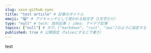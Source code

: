 ```yaml
---
slug: xxxx-github-sync
title: "test article" # 記事のタイトル
emoji: "😸" # アイキャッチとして使われる絵文字（1文字だけ）
type: "null" # tech: 技術記事 / idea: アイデア記事
topics: ["null"] # タグ。["markdown", "rust", "aws"]のように指定する
published: true # 公開設定（falseにすると下書き）
---
```


test